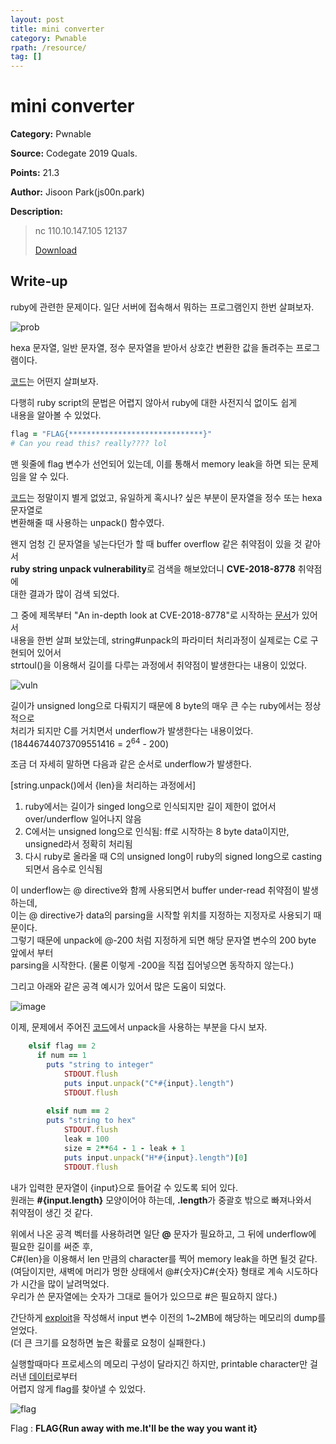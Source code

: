 ```yaml
---
layout: post
title: mini converter
category: Pwnable
rpath: /resource/
tag: [] 
---
```

# mini converter

**Category:** Pwnable

**Source:** Codegate 2019 Quals.

**Points:** 21.3

**Author:** Jisoon Park(js00n.park)

**Description:** 

> nc 110.10.147.105 12137 
> 
> [Download](resource/46e55bdcecb36d86de39571dca6aa013.zip)

## Write-up

ruby에 관련한 문제이다. 일단 서버에 접속해서 뭐하는 프로그램인지 한번 살펴보자.

![prob](resource/prob.png)

hexa 문자열, 일반 문자열, 정수 문자열을 받아서 상호간 변환한 값을 돌려주는 프로그램이다.

[코드](resource/converter_user.rb)는 어떤지 살펴보자.

다행히 ruby script의 문법은 어렵지 않아서 ruby에 대한 사전지식 없이도 쉽게  
내용을 알아볼 수 있었다.

```ruby
flag = "FLAG{******************************}"
# Can you read this? really???? lol
```

맨 윗줄에 flag 변수가 선언되어 있는데, 이를 통해서 memory leak을 하면 되는 문제임을 알 수 있다.

[코드](resource/converter_user.rb)는 정말이지 별게 없었고, 유일하게 혹시나? 싶은 부분이 문자열을 정수 또는 hexa 문자열로  
변환해줄 때 사용하는 unpack() 함수였다.

왠지 엄청 긴 문자열을 넣는다던가 할 때 buffer overflow 같은 취약점이 있을 것 같아서  
**ruby string unpack vulnerability**로 검색을 해보았더니 **CVE-2018-8778** 취약점에  
대한 결과가 많이 검색 되었다.

그 중에 제목부터 "An in-depth look at CVE-2018-8778"로 시작하는 [문서](https://blog.sqreen.io/buffer-under-read-ruby/)가 있어서  
내용을 한번 살펴 보았는데, string#unpack의 파라미터 처리과정이 실제로는 C로 구현되어 있어서  
strtoul()을 이용해서 길이를 다루는 과정에서 취약점이 발생한다는 내용이 있었다.

![vuln](resource/ruby_vuln.png)

길이가 unsigned long으로 다뤄지기 때문에 8 byte의 매우 큰 수는 ruby에서는 정상적으로  
처리가 되지만 C를 거치면서 underflow가 발생한다는 내용이었다.  
(18446744073709551416 = 2<sup>64</sup> - 200)

조금 더 자세히 말하면 다음과 같은 순서로 underflow가 발생한다.

  [string.unpack()에서 {len}을 처리하는 과정에서]
  1. ruby에서는 길이가 singed long으로 인식되지만 길이 제한이 없어서 over/underflow 일어나지 않음
  2. C에서는 unsigned long으로 인식됨: ff로 시작하는 8 byte data이지만, unsigned라서 정확히 처리됨
  3. 다시 ruby로 올라올 때 C의 unsigned long이 ruby의 signed long으로 casting 되면서 음수로 인식됨

이 underflow는 @ directive와 함께 사용되면서 buffer under-read 취약점이 발생하는데,  
이는 @ directive가 data의 parsing을 시작할 위치를 지정하는 지정자로 사용되기 때문이다.  
그렇기 때문에 unpack에 @-200 처럼 지정하게 되면 해당 문자열 변수의 200 byte 앞에서 부터  
parsing을 시작한다. (물론 이렇게 -200을 직접 집어넣으면 동작하지 않는다.)


그리고 아래와 같은 공격 예시가 있어서 많은 도움이 되었다.

![image](resource/attack.png)

이제, 문제에서 주어진 [코드](resource/converter_user.rb)에서 unpack을 사용하는 부분을 다시 보자.

```ruby
    elsif flag == 2
      if num == 1
        puts "string to integer"
            STDOUT.flush
            puts input.unpack("C*#{input}.length")
            STDOUT.flush
    
        elsif num == 2
        puts "string to hex"
            STDOUT.flush
            leak = 100
            size = 2**64 - 1 - leak + 1
            puts input.unpack("H*#{input}.length")[0]
            STDOUT.flush
```

내가 입력한 문자열이 {input}으로 들어갈 수 있도록 되어 있다.  
원래는 **#{input.length}** 모양이어야 하는데, **.length**가 중괄호 밖으로 빠져나와서  
취약점이 생긴 것 같다.

위에서 나온 공격 벡터를 사용하려면 일단 **@** 문자가 필요하고, 그 뒤에 underflow에 필요한 길이를 써준 후,  
C#{len}을 이용해서 len 만큼의 character를 찍어 memory leak을 하면 될것 같다.  
(여담이지만, 새벽에 머리가 멍한 상태에서 @#{숫자}C#{숫자} 형태로 계속 시도하다가 시간을 많이 날려먹었다.  
우리가 쓴 문자열에는 숫자가 그대로 들어가 있으므로 #은 필요하지 않다.)

간단하게 [exploit](resource/ex.py)을 작성해서 input 변수 이전의 1~2MB에 해당하는 메모리의 dump를 얻었다.  
(더 큰 크기를 요청하면 높은 확률로 요청이 실패한다.)

실행할때마다 프로세스의 메모리 구성이 달라지긴 하지만, printable character만 걸러낸 [데이터](resource/res.txt)로부터  
어렵지 않게 flag를 찾아낼 수 있었다.

![flag](resource/flag.png)

Flag : **FLAG{Run away with me.It'll be the way you want it}**
